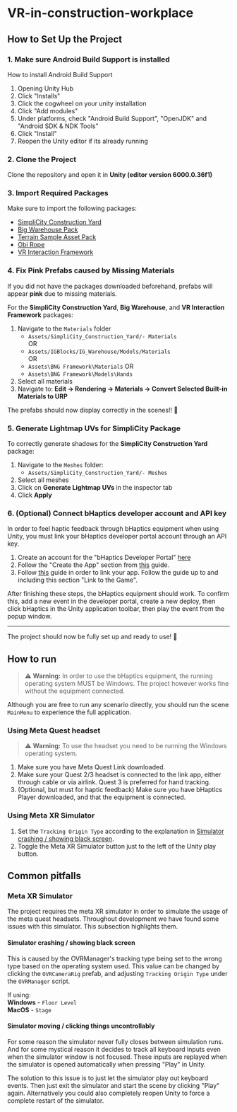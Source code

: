 # VR-in-construction-workplace

## How to Set Up the Project

### 1. Make sure Android Build Support is installed

How to install Android Build Support
1. Opening Unity Hub
2. Click "Installs"
3. Click the cogwheel on your unity installation
4. Click "Add modules"
5. Under platforms, check "Android Build Support", "OpenJDK" and "Android SDK & NDK Tools"
6. Click "Install"
7. Reopen the Unity editor if its already running

### 2. Clone the Project
Clone the repository and open it in **Unity (editor version 6000.0.36f1)**

### 3. Import Required Packages
Make sure to import the following packages:
- [SimpliCity Construction Yard](https://assetstore.unity.com/packages/3d/environments/industrial/simplicity-construction-yard-72569)
- [Big Warehouse Pack](https://assetstore.unity.com/packages/3d/environments/industrial/big-warehouse-pack-96082)
- [Terrain Sample Asset Pack](https://assetstore.unity.com/packages/3d/environments/landscapes/terrain-sample-asset-pack-145808)
- [Obi Rope](https://assetstore.unity.com/packages/tools/physics/obi-rope-55579)
- [VR Interaction Framework](https://assetstore.unity.com/packages/templates/systems/vr-interaction-framework-161066)

### 4. Fix Pink Prefabs caused by Missing Materials
If you did not have the packages downloaded beforehand, prefabs will appear **pink** due to missing materials.

For the **SimpliCity Construction Yard**, **Big Warehouse**, and **VR Interaction Framework** packages:
1. Navigate to the `Materials` folder
    - `Assets/SimpliCity_Construction_Yard/- Materials`    
OR
    - `Assets/IGBlocks/IG_Warehouse/Models/Materials`   
OR
    - `Assets\BNG Framework\Materials`
OR
    - `Assets\BNG Framework\Models\Hands`
2. Select all materials
3. Navigate to: **Edit → Rendering → Materials → Convert Selected Built-in Materials to URP**
    
The prefabs should now display correctly in the scenes!! 🤯

### 5. Generate Lightmap UVs for SimpliCity Package
To correctly generate shadows for the **SimpliCity Construction Yard** package:
1. Navigate to the `Meshes` folder: 
    - `Assets/SimpliCity_Construction_Yard/- Meshes`
2. Select all meshes
3. Click on **Generate Lightmap UVs** in the inspector tab
4. Click **Apply**

### 6. (Optional) Connect bHaptics developer account and API key

In order to feel haptic feedback through bHaptics equipment when using Unity, you must link your bHaptics developer portal account through an API key.

1. Create an account for the "bHaptics Developer Portal" [here](https://auth.bhaptics.com/login?success-url=https://developer.bhaptics.com/applications)
2. Follow the "Create the App" section from [this](https://docs.bhaptics.com/portal/app-and-event) guide.
3. Follow [this](https://docs.bhaptics.com/portal/deploy-the-app#create-api-key) guide in order to link your app. Follow the guide up to and including this section "Link to the Game".

After finishing these steps, the bHaptics equipment should work. To confirm this, add a new event in the developer portal, create a new deploy, then click bHaptics in the Unity application toolbar, then play the event from the popup window.

---

The project should now be fully set up and ready to use! 🚀

## How to run

> ⚠️ **Warning:** In order to use the bHaptics equipment, the running operating system MUST be Windows. The project however works fine without the equipment connected.

Although you are free to run any scenario directly, you should run the scene `MainMenu` to experience the full application.

### Using Meta Quest headset

> ⚠️ **Warning:** To use the headset you need to be running the Windows operating system.

1. Make sure you have Meta Quest Link downloaded.
2. Make sure your Quest 2/3 headset is connected to the link app, either through cable or via airlink. Quest 3 is preferred for hand tracking.
3. (Optional, but must for haptic feedback) Make sure you have bHaptics Player downloaded, and that the equipment is connected.

### Using Meta XR Simulator

1. Set the `Tracking Origin Type` according to the explanation in [Simulator crashing / showing black screen](#simulator-crashing--showing-black-screen).
2. Toggle the Meta XR Simulator button just to the left of the Unity play button.

## Common pitfalls

### Meta XR Simulator

The project requires the meta XR simulator in order to simulate the usage of the meta quest headsets. Throughout development we have found some issues with this simulator. This subsection highlights them.

#### Simulator crashing / showing black screen

This is caused by the OVRManager's tracking type being set to the wrong type based on the operating system used. This value can be changed by clicking the `OVRCameraRig` prefab, and adjusting `Tracking Origin Type` under the `OVRManager` script.  

If using:  
**Windows** - `Floor Level`  
**MacOS** - `Stage`

#### Simulator moving / clicking things uncontrollably

For some reason the simulator never fully closes between simulation runs. And for some mystical reason it decides to track all keyboard inputs even when the simulator window is not focused. These inputs are replayed when the simulator is opened automatically when pressing "Play" in Unity. 

The solution to this issue is to just let the simulator play out keyboard events. Then just exit the simulator and start the scene by clicking "Play" again. Alternatively you could also completely reopen Unity to force a complete restart of the simulator.